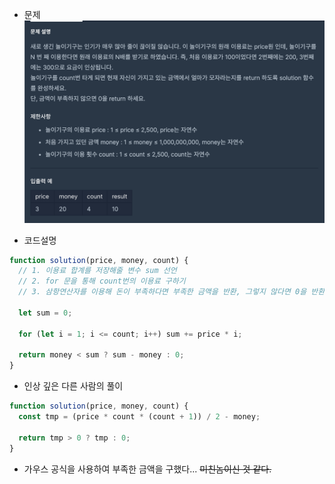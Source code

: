 - 문제
  ![](../../../img/sihyeon/moreMoney.png)

- 코드설명

```js
function solution(price, money, count) {
  // 1. 이용료 합계를 저장해줄 변수 sum 선언
  // 2. for 문을 통해 count번의 이용료 구하기
  // 3. 삼항연산자를 이용해 돈이 부족하다면 부족한 금액을 반환, 그렇지 않다면 0을 반환

  let sum = 0;

  for (let i = 1; i <= count; i++) sum += price * i;

  return money < sum ? sum - money : 0;
}
```

- 인상 깊은 다른 사람의 풀이

```js
function solution(price, money, count) {
  const tmp = (price * count * (count + 1)) / 2 - money;

  return tmp > 0 ? tmp : 0;
}
```

- 가우스 공식을 사용하여 부족한 금액을 구했다... ~~미친놈이신 것 같다.~~
